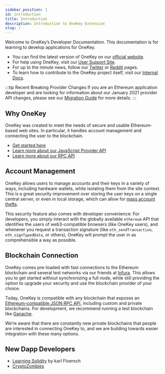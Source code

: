 ```yaml
---
sidebar_position: 1
id: introduction
title: Introduction
description: Introduction to OneKey Extension
slug: /
---
```


Welcome to OneKey’s Developer Documentation. This documentation is for learning to develop applications for OneKey.

- You can find the latest version of OneKey on our [official website](https://onekey.so/).
- For help using OneKey, visit our [User Support Site](https://help.onekey.so/).
- For up to the minute news, follow our [Twitter](https://twitter.com/OneKeyHQ) or [Reddit](https://www.reddit.com/r/OneKeyHQ) pages.
- To learn how to contribute to the OneKey project itself, visit our [Internal Docs](https://github.com/OneKeyHQ/onekey-extension/tree/master/docs).

:::tip Recent Breaking Provider Changes
If you are an Ethereum application developer and are looking for information about our January 2021 provider API changes,
please see our [Migration Guide](Extension/API%20Reference/provider-migration) for more details.
:::

## Why OneKey

OneKey was created to meet the needs of secure and usable Ethereum-based web sites. In particular, it handles account management and connecting the user to the blockchain.

- [Get started here](Extension/Guide/getting-started)
- [Learn more about our JavaScript Provider API](Extension/API%20Reference/ethereum-provider)
- [Learn more about our RPC API](Extension/API%20Reference/rpc-api)

## Account Management

OneKey allows users to manage accounts and their keys in a variety of ways, including hardware wallets, while isolating them from the site context. This is a great security improvement over storing the user keys on a single central server, or even in local storage, which can allow for [mass account thefts](https://www.ccn.com/cryptocurrency-exchange-etherdelta-hacked-in-dns-hijacking-scheme/).

This security feature also comes with developer convenience: For developers, you simply interact with the globally available `ethereum` API that identifies the users of web3-compatible browsers (like OneKey users), and whenever you request a transaction signature (like `eth_sendTransaction`, `eth_signTypedData`, or others), OneKey will prompt the user in as comprehensible a way as possible.

## Blockchain Connection

OneKey comes pre-loaded with fast connections to the Ethereum blockchain and several test networks via our friends at [Infura](https://infura.io/). This allows you to get started without synchronizing a full node, while still providing the option to upgrade your security and use the blockchain provider of your choice.

Today, OneKey is compatible with any blockchain that exposes an [Ethereum-compatible JSON RPC API](https://eth.wiki/json-rpc/API), including custom and private blockchains. For development, we recommend running a test blockchain like [Ganache](https://www.trufflesuite.com/ganache).

We’re aware that there are constantly new private blockchains that people are interested in connecting OneKey to, and we are building towards easier integration with these many options.

## New Dapp Developers

- [Learning Solidity](https://karl.tech/learning-solidity-part-1-deploy-a-contract/) by karl Floersch
- [CryptoZombies](https://cryptozombies.io/)
